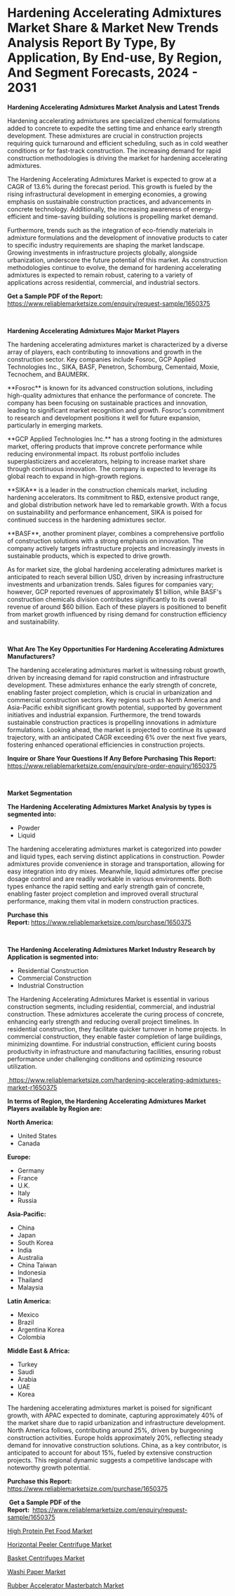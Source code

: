 <p><h1>Hardening Accelerating Admixtures Market Share & Market New Trends Analysis Report By Type, By Application, By End-use, By Region, And Segment Forecasts, 2024 - 2031</h1></p><p><strong>Hardening Accelerating Admixtures Market Analysis and Latest Trends</strong></p>
<p><p>Hardening accelerating admixtures are specialized chemical formulations added to concrete to expedite the setting time and enhance early strength development. These admixtures are crucial in construction projects requiring quick turnaround and efficient scheduling, such as in cold weather conditions or for fast-track construction. The increasing demand for rapid construction methodologies is driving the market for hardening accelerating admixtures.</p><p>The Hardening Accelerating Admixtures Market is expected to grow at a CAGR of 13.6% during the forecast period. This growth is fueled by the rising infrastructural development in emerging economies, a growing emphasis on sustainable construction practices, and advancements in concrete technology. Additionally, the increasing awareness of energy-efficient and time-saving building solutions is propelling market demand. </p><p>Furthermore, trends such as the integration of eco-friendly materials in admixture formulations and the development of innovative products to cater to specific industry requirements are shaping the market landscape. Growing investments in infrastructure projects globally, alongside urbanization, underscore the future potential of this market. As construction methodologies continue to evolve, the demand for hardening accelerating admixtures is expected to remain robust, catering to a variety of applications across residential, commercial, and industrial sectors.</p></p>
<p><strong>Get a Sample PDF of the Report:&nbsp;</strong> <a href="https://www.reliablemarketsize.com/enquiry/request-sample/1650375?utm_campaign=1175&utm_medium=2&utm_source=Github&utm_content=ia&utm_term=26092024&utm_id=hardening-accelerating-admixtures">https://www.reliablemarketsize.com/enquiry/request-sample/1650375</a></p>
<p>&nbsp;</p>
<p><strong>Hardening Accelerating Admixtures Major Market Players</strong></p>
<p><p>The hardening accelerating admixtures market is characterized by a diverse array of players, each contributing to innovations and growth in the construction sector. Key companies include Fosroc, GCP Applied Technologies Inc., SIKA, BASF, Penetron, Schomburg, Cementaid, Moxie, Tecnochem, and BAUMERK.</p><p>**Fosroc** is known for its advanced construction solutions, including high-quality admixtures that enhance the performance of concrete. The company has been focusing on sustainable practices and innovation, leading to significant market recognition and growth. Fosroc's commitment to research and development positions it well for future expansion, particularly in emerging markets.</p><p>**GCP Applied Technologies Inc.** has a strong footing in the admixtures market, offering products that improve concrete performance while reducing environmental impact. Its robust portfolio includes superplasticizers and accelerators, helping to increase market share through continuous innovation. The company is expected to leverage its global reach to expand in high-growth regions.</p><p>**SIKA** is a leader in the construction chemicals market, including hardening accelerators. Its commitment to R&D, extensive product range, and global distribution network have led to remarkable growth. With a focus on sustainability and performance enhancement, SIKA is poised for continued success in the hardening admixtures sector.</p><p>**BASF**, another prominent player, combines a comprehensive portfolio of construction solutions with a strong emphasis on innovation. The company actively targets infrastructure projects and increasingly invests in sustainable products, which is expected to drive growth.</p><p>As for market size, the global hardening accelerating admixtures market is anticipated to reach several billion USD, driven by increasing infrastructure investments and urbanization trends. Sales figures for companies vary; however, GCP reported revenues of approximately $1 billion, while BASF's construction chemicals division contributes significantly to its overall revenue of around $60 billion. Each of these players is positioned to benefit from market growth influenced by rising demand for construction efficiency and sustainability.</p></p>
<p>&nbsp;</p>
<p><strong>What Are The Key Opportunities For Hardening Accelerating Admixtures Manufacturers?</strong></p>
<p><p>The hardening accelerating admixtures market is witnessing robust growth, driven by increasing demand for rapid construction and infrastructure development. These admixtures enhance the early strength of concrete, enabling faster project completion, which is crucial in urbanization and commercial construction sectors. Key regions such as North America and Asia-Pacific exhibit significant growth potential, supported by government initiatives and industrial expansion. Furthermore, the trend towards sustainable construction practices is propelling innovations in admixture formulations. Looking ahead, the market is projected to continue its upward trajectory, with an anticipated CAGR exceeding 6% over the next five years, fostering enhanced operational efficiencies in construction projects.</p></p>
<p><strong>Inquire or Share Your Questions If Any Before Purchasing This Report:</strong> <a href="https://www.reliablemarketsize.com/enquiry/pre-order-enquiry/1650375?utm_campaign=1175&utm_medium=2&utm_source=Github&utm_content=ia&utm_term=26092024&utm_id=hardening-accelerating-admixtures">https://www.reliablemarketsize.com/enquiry/pre-order-enquiry/1650375</a></p>
<p>&nbsp;</p>
<p><strong>Market Segmentation</strong></p>
<p><strong>The Hardening Accelerating Admixtures Market Analysis by types is segmented into:</strong></p>
<p><ul><li>Powder</li><li>Liquid</li></ul></p>
<p><p>The hardening accelerating admixtures market is categorized into powder and liquid types, each serving distinct applications in construction. Powder admixtures provide convenience in storage and transportation, allowing for easy integration into dry mixes. Meanwhile, liquid admixtures offer precise dosage control and are readily workable in various environments. Both types enhance the rapid setting and early strength gain of concrete, enabling faster project completion and improved overall structural performance, making them vital in modern construction practices.</p></p>
<p><strong>Purchase this Report:&nbsp;</strong><a href="https://www.reliablemarketsize.com/purchase/1650375?utm_campaign=1175&utm_medium=2&utm_source=Github&utm_content=ia&utm_term=26092024&utm_id=hardening-accelerating-admixtures">https://www.reliablemarketsize.com/purchase/1650375</a></p>
<p>&nbsp;</p>
<p><strong>The Hardening Accelerating Admixtures Market Industry Research by Application is segmented into:</strong></p>
<p><ul><li>Residential Construction</li><li>Commercial Construction</li><li>Industrial Construction</li></ul></p>
<p><p>The Hardening Accelerating Admixtures Market is essential in various construction segments, including residential, commercial, and industrial construction. These admixtures accelerate the curing process of concrete, enhancing early strength and reducing overall project timelines. In residential construction, they facilitate quicker turnover in home projects. In commercial construction, they enable faster completion of large buildings, minimizing downtime. For industrial construction, efficient curing boosts productivity in infrastructure and manufacturing facilities, ensuring robust performance under challenging conditions and optimizing resource utilization.</p></p>
<p><a href="https://www.reliablemarketsize.com/hardening-accelerating-admixtures-market-r1650375?utm_campaign=1175&utm_medium=2&utm_source=Github&utm_content=ia&utm_term=26092024&utm_id=hardening-accelerating-admixtures">&nbsp;https://www.reliablemarketsize.com/hardening-accelerating-admixtures-market-r1650375</a></p>
<p><strong>In terms of Region, the Hardening Accelerating Admixtures Market Players available by Region are:</strong></p>
<p>
    <p> <strong> North America: </strong>
        <ul>
            <li>United States</li>
            <li>Canada</li>
        </ul>
        </p> 
    <p> <strong> Europe: </strong>
        <ul>
            <li>Germany</li>
            <li>France</li>
            <li>U.K.</li>
            <li>Italy</li>
            <li>Russia</li>
        </ul>
        </p> 
    <p> <strong> Asia-Pacific: </strong>
        <ul>
            <li>China</li>
            <li>Japan</li>
            <li>South Korea</li>
            <li>India</li>
            <li>Australia</li>
            <li>China Taiwan</li>
            <li>Indonesia</li>
            <li>Thailand</li>
            <li>Malaysia</li>
        </ul>
        </p> 
    <p> <strong> Latin America: </strong>
        <ul>
            <li>Mexico</li>
            <li>Brazil</li>
            <li>Argentina Korea</li>
            <li>Colombia</li>
        </ul>
        </p> 
    <p> <strong> Middle East & Africa: </strong>
        <ul>
            <li>Turkey</li>
            <li>Saudi</li>
            <li>Arabia</li>
            <li>UAE</li>
            <li>Korea</li>
        </ul>
    </p>
    </p>
<p><p>The hardening accelerating admixtures market is poised for significant growth, with APAC expected to dominate, capturing approximately 40% of the market share due to rapid urbanization and infrastructure development. North America follows, contributing around 25%, driven by burgeoning construction activities. Europe holds approximately 20%, reflecting steady demand for innovative construction solutions. China, as a key contributor, is anticipated to account for about 15%, fueled by extensive construction projects. This regional dynamic suggests a competitive landscape with noteworthy growth potential.</p></p>
<p><strong>Purchase this Report: </strong><a href="https://www.reliablemarketsize.com/purchase/1650375?utm_campaign=1175&utm_medium=2&utm_source=Github&utm_content=ia&utm_term=26092024&utm_id=hardening-accelerating-admixtures">https://www.reliablemarketsize.com/purchase/1650375</a></p>
<p>&nbsp;<strong>Get a Sample PDF of the Report:&nbsp;&nbsp;</strong><a href="https://www.reliablemarketsize.com/enquiry/request-sample/1650375?utm_campaign=1175&utm_medium=2&utm_source=Github&utm_content=ia&utm_term=26092024&utm_id=hardening-accelerating-admixtures">https://www.reliablemarketsize.com/enquiry/request-sample/1650375</a></p>
<p><strong></strong></p>
<p><p><a href="https://issuu.com/reportprime-2/docs/high-protein-pet-food-market-size-2_a067f91776f418?utm_campaign=1175&utm_medium=2&utm_source=Github&utm_content=ia&utm_term=26092024&utm_id=hardening-accelerating-admixtures">High Protein Pet Food Market</a></p><p><a href="https://www.linkedin.com/pulse/what-current-future-prospects-horizontal-peeler-centrifuge-yi4qe?trackingId=gDF7xMRORY%2BpYa8OvI03ZA%3D%3D&utm_campaign=1175&utm_medium=2&utm_source=Github&utm_content=ia&utm_term=26092024&utm_id=hardening-accelerating-admixtures">Horizontal Peeler Centrifuge Market</a></p><p><a href="https://www.linkedin.com/pulse/market-forecast-global-basket-centrifuges-trends-impact-analysis-pswqe?trackingId=bPZcRP8AQwi%2FnSVCeLvl7Q%3D%3D&utm_campaign=1175&utm_medium=2&utm_source=Github&utm_content=ia&utm_term=26092024&utm_id=hardening-accelerating-admixtures">Basket Centrifuges Market</a></p><p><a href="https://issuu.com/reportprime-2/docs/washi-paper-market-size-2030.pptx_98c8cce14916f8?utm_campaign=1175&utm_medium=2&utm_source=Github&utm_content=ia&utm_term=26092024&utm_id=hardening-accelerating-admixtures">Washi Paper Market</a></p><p><a href="https://github.com/GroverBarry/Market-Research-Report-List-7/blob/main/rubber-accelerator-masterbatch-market.md?utm_campaign=1175&utm_medium=2&utm_source=Github&utm_content=ia&utm_term=26092024&utm_id=hardening-accelerating-admixtures">Rubber Accelerator Masterbatch Market</a></p></p>